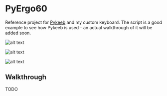 # PyErgo60

Reference project for [Pykeeb](https://github.com/raycewest/pykeeb) and my custom keyboard.  The script is a good example to see how Pykeeb is used - an actual walkthrough of it will be added soon.

![alt text](https://github.com/raycewest/pyergo60/tree/master/pictures/PyErgo60_1.png "Model with keycaps and switches to check for collisions")

![alt text](https://github.com/raycewest/pyergo60/tree/master/pictures/PyErgo60_2.png "Rendered model.")

![alt text](https://github.com/raycewest/pyergo60/tree/master/pictures/PyErgo60_3.jpg "Printed model.")

## Walkthrough
TODO
